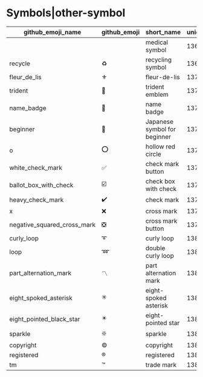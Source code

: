 # Symbols|other-symbol

|github_emoji_name|github_emoji|short_name|unicode_index|
|---|---|---|---|
|||medical symbol|1368|
|recycle|:recycle:|recycling symbol|1369|
|fleur_de_lis|:fleur_de_lis:|fleur-de-lis|1370|
|trident|:trident:|trident emblem|1371|
|name_badge|:name_badge:|name badge|1372|
|beginner|:beginner:|Japanese symbol for beginner|1373|
|o|:o:|hollow red circle|1374|
|white_check_mark|:white_check_mark:|check mark button|1375|
|ballot_box_with_check|:ballot_box_with_check:|check box with check|1376|
|heavy_check_mark|:heavy_check_mark:|check mark|1377|
|x|:x:|cross mark|1378|
|negative_squared_cross_mark|:negative_squared_cross_mark:|cross mark button|1379|
|curly_loop|:curly_loop:|curly loop|1380|
|loop|:loop:|double curly loop|1381|
|part_alternation_mark|:part_alternation_mark:|part alternation mark|1382|
|eight_spoked_asterisk|:eight_spoked_asterisk:|eight-spoked asterisk|1383|
|eight_pointed_black_star|:eight_pointed_black_star:|eight-pointed star|1384|
|sparkle|:sparkle:|sparkle|1385|
|copyright|:copyright:|copyright|1386|
|registered|:registered:|registered|1387|
|tm|:tm:|trade mark|1388|
